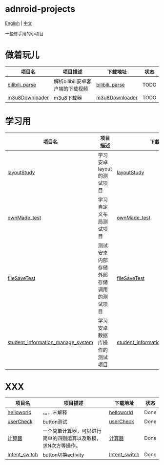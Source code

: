# adnroid-projects

[English](./README.md) | [中文](./README_zh_CN.md)

一些练手用的小项目


# 做着玩儿
项目名|项目描述|下载地址|状态
--|--|--|--
[bilibili_parse](./bilibili_parse)|解析bilibili安卓客户端的下载视频|[bilibili_parse](./app_release/bilibili_parse.apk)|TODO
[m3u8Downloader](./m3u8Downloader)|m3u8下载器|[m3u8Downloader](./app_release/m3u8Downloader.apk)|TODO


# 学习用
项目名|项目描述|下载地址|状态
--|--|--|--
[layoutStudy](./layoutStudy)|学习安卓layout的测试项目|[layoutStudy](./app_release/layoutStudy.apk)|TODO
[ownMade_test](./ownMade_test)|学习自定义布局测试项目|[ownMade_test](./app_release/ownMade_test.apk)|TODO
[fileSaveTest](./fileSaveTest)|测试安卓内部存储外部存储调用的测试项目|[fileSaveTest](./app_release/fileSaveTest.apk)|TODO
[student_information_manage_system](./student_information_manage_system)|学习安卓数据库操作的测试项目|[student_information_manage_system](./app_release/student_information_manage_system.apk)|TODO


# XXX
项目名|项目描述|下载地址|状态
--|--|--|--
[helloworld](./helloworld)|。。。不解释|[helloworld](./app_release/helloworld.apk)|Done
[userCheck](./userCheck)|button测试|[userCheck](./app_release/userCheck.apk)|Done
[计算器](./calculator)|一个简单计算器，可以进行简单的四则运算以及取模，求N次方等操作。|[计算器](./app_release/calculator.apk)|Done
[Intent_switch](./Intent_switch)|button切换activity|[Intent_switch](./app_release/Intent_switch.apk)|Done


